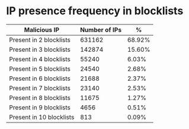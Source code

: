 # IP presence frequency in blocklists
| Malicious IP | Number of IPs | % |
|----|----|----|
| Present in 2 blocklists | 631162 | 68.92% |
| Present in 3 blocklists | 142874 | 15.60% |
| Present in 4 blocklists | 55240 | 6.03% |
| Present in 5 blocklists | 24540 | 2.68% |
| Present in 6 blocklists | 21688 | 2.37% |
| Present in 7 blocklists | 23140 | 2.53% |
| Present in 8 blocklists | 11675 | 1.27% |
| Present in 9 blocklists | 4656 | 0.51% |
| Present in 10 blocklists | 813 | 0.09% |
